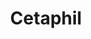 ---
layout: beauty-collection
title: Cetaphil
permalink: /cetaphil
redirect_from: /collections/cetaphil-in-nepal
logo: "images/brands/cetaphil-logo.jpg"
description: "Cetaphil is US brand. Cetaphil is a dermatologically recommended skincare brand developed by Galderma in 1947, originally formulated for sensitive skin. Known for its gentle yet effective cleansers, moisturizers, and sunscreens, Cetaphil products are widely used to hydrate, cleanse, and protect the skin barrier. Its flagship product, Cetaphil Gentle Skin Cleanser, remains a top choice for individuals with dry, sensitive, or acne-prone skin. Free from harsh ingredients, Cetaphil formulations focus on mild surfactants, hydrating agents like glycerin, and soothing components such as niacinamide and ceramides. Available in over 70 countries, the brand continues to be trusted by dermatologists and consumers worldwide."
meta_description: Gentle skincare for all skin types. Discover Cetaphil cleansers, moisturizers, and treatments recommended by dermatologists for healthy, hydrated skin.
title_img: /images/brands/cetaphil-logo.jpg
---